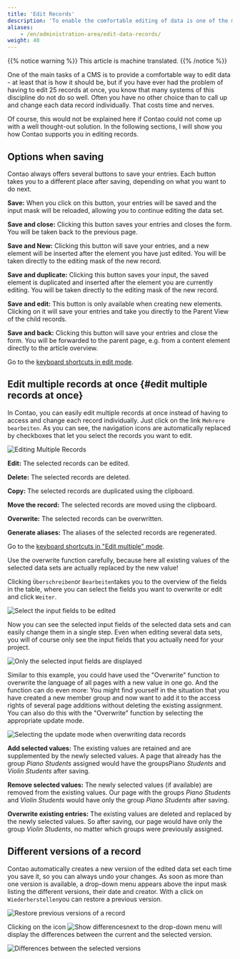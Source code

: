 ```yaml
---
title: 'Edit Records'
description: 'To enable the comfortable editing of data is one of the main tasks of a CMS - at least it should be.'
aliases:
    - /en/administration-area/edit-data-records/
weight: 40
---
```


{{% notice warning %}}
This article is machine translated.
{{% /notice %}}

One of the main tasks of a CMS is to provide a comfortable way to edit data - at least that is how it should be, but if you have ever had the problem of having to edit 25 records at once, you know that many systems of this discipline do not do so well. Often you have no other choice than to call up and change each data record individually. That costs time and nerves.

Of course, this would not be explained here if Contao could not come up with a well thought-out solution. In the following sections, I will show you how Contao supports you in editing records.

## Options when saving

Contao always offers several buttons to save your entries. Each button takes you to a different place after saving, depending on what you want to do next.

**Save:** When you click on this button, your entries will be saved and the input mask will be reloaded, allowing you to continue editing the data set.

**Save and close:** Clicking this button saves your entries and closes the form. You will be taken back to the previous page.

**Save and New:** Clicking this button will save your entries, and a new element will be inserted after the element you have just edited. You will be taken directly to the editing mask of the new record.

**Save and duplicate:** Clicking this button saves your input, the saved element is duplicated and inserted after the element you are currently editing. You will be taken directly to the editing mask of the new record.

**Save and edit:** This button is only available when creating new elements. Clicking on it will save your entries and take you directly to the Parent View of the child records.

**Save and back:** Clicking this button will save your entries and close the form. You will be forwarded to the parent page, e.g. from a content element directly to the article overview.

Go to the [keyboard shortcuts in edit mode](../backend-tastaturkuerzel/#tastaturkuerzel-im-bearbeitungsmodus).

## Edit multiple records at once {#edit multiple records at once}

In Contao, you can easily edit multiple records at once instead of having to access and change each record individually. Just click on the link `Mehrere bearbeiten`. As you can see, the navigation icons are automatically replaced by checkboxes that let you select the records you want to edit.

![Editing Multiple Records](/de/administration-area/images/de/mehrere-datensaetze-bearbeiten.png?classes=shadow)

**Edit:** The selected records can be edited.

**Delete:** The selected records are deleted.

**Copy:** The selected records are duplicated using the clipboard.

**Move the record:** The selected records are moved using the clipboard.

**Overwrite:** The selected records can be overwritten.

**Generate aliases:** The aliases of the selected records are regenerated.

Go to the [keyboard shortcuts in "Edit multiple" mode](../backend-tastaturkuerzel/#tastaturkuerzel-im-modus-mehrere-bearbeiten).

Use the overwrite function carefully, because here all existing values of the selected data sets are actually replaced by the new value!

Clicking `Überschreiben`or `Bearbeiten`takes you to the overview of the fields in the table, where you can select the fields you want to overwrite or edit and click `Weiter`.

![Select the input fields to be edited](/de/administration-area/images/de/die-zu-bearbeitenden-eingabefelder-auswaehlen.png?classes=shadow)

Now you can see the selected input fields of the selected data sets and can easily change them in a single step. Even when editing several data sets, you will of course only see the input fields that you actually need for your project.

![Only the selected input fields are displayed](/de/administration-area/images/de/nur-die-ausgewaehlten-eingabefelder-werden-angezeigt.png?classes=shadow)

Similar to this example, you could have used the "Overwrite" function to overwrite the language of all pages with a new value in one go. And the function can do even more: You might find yourself in the situation that you have created a new member group and now want to add it to the access rights of several page additions without deleting the existing assignment. You can also do this with the "Overwrite" function by selecting the appropriate update mode.

![Selecting the update mode when overwriting data records](/de/administration-area/images/de/auswahl-des-update-modus-beim-ueberschreiben-von-datensaetzen.png?classes=shadow)

**Add selected values:** The existing values are retained and are supplemented by the newly selected values. A page that already has the group *Piano Students* assigned would have the groupsPiano *Students* and *Violin Students* after saving.

**Remove selected values:** The newly selected values (if available) are removed from the existing values. Our page with the groups *Piano Students* and *Violin Students* would have only the group *Piano Students* after saving.

**Overwrite existing entries:** The existing values are deleted and replaced by the newly selected values. So after saving, our page would have only the group *Violin Students*, no matter which groups were previously assigned.

## Different versions of a record

Contao automatically creates a new version of the edited data set each time you save it, so you can always undo your changes. As soon as more than one version is available, a drop-down menu appears above the input mask listing the different versions, their date and creator. With a click on `Wiederherstellen`you can restore a previous version.

![Restore previous versions of a record](/de/administration-area/images/de/fruehere-versionen-eines-datensatzes-wiederherstellen.png?classes=shadow)

Clicking on the icon ![Show differences](/de/icons/diff.svg?classes=icon)next to the drop-down menu will display the differences between the current and the selected version.

![Differences between the selected versions](/de/administration-area/images/de/unterschiede-zwischen-den-gewaehlten-versionen.png?classes=shadow)
